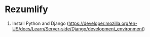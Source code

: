 # Rezumlify

1. Install Python and Django (https://developer.mozilla.org/en-US/docs/Learn/Server-side/Django/development_environment)
